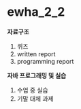 # ewha_2_2

**자료구조**
1. 퀴즈
2. written report
3. programming report
  
**자바 프로그래밍 및 실습**
1. 수업 중 실습
2. 기말 대체 과제
